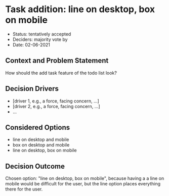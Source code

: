 # Task addition: line on desktop, box on mobile

* Status: tentatively accepted
* Deciders: majority vote by 
* Date: 02-06-2021

## Context and Problem Statement

How should the add task feature of the todo list look?

## Decision Drivers <!-- optional -->

* [driver 1, e.g., a force, facing concern, …]
* [driver 2, e.g., a force, facing concern, …]
* … <!-- numbers of drivers can vary -->

## Considered Options

* line on desktop and mobile
* box on desktop and mobile
* line on desktop, box on mobile

## Decision Outcome

Chosen option: "line on desktop, box on mobile", because having a a line on mobile would be difficult for the user, but the line option places everything there for the user.